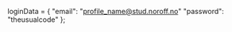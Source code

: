 loginData = {
        "email": "profile_name@stud.noroff.no"
        "password": "theusualcode"
    };
